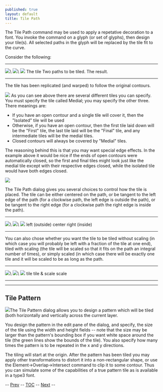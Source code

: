 ```yaml
---
published: true
layout: default
title: Tile Path
---
```



The Tile Path command may be used to apply a repetative decoration to a
font. You invoke the command on a glyph (or set of glyphs), then design
your tile(s). All selected paths in the glyph will be replaced by the
tile fit to the curve.

Consider the following:

  ------------------------------ ------------------------- --------------------------
  ![](img/tilepath-selection.png)\   ![](img/tilepath-orig.png)\   ![](img/tilepath-final.png)
   The tile                       Two paths to be tiled.    The result.
  ------------------------------ ------------------------- --------------------------

The tile has been replicated (and warped) to follow the original
contours.

![](img/TilePath.png)
 As you can see above there are several different tiles you can specify.
You must specify the tile called Medial; you may specify the other
three. There meanings are:

-   If you have an open contour and a single tile will cover it, then
    the "Isolated" tile will be used
-   Otherwise, if you have an open contour, then the first tile laid
    down will be the "First" tile, the last tile laid will be the
    "Final" tile, and any intermediate tiles will be the medial tiles.
-   Closed contours will always be covered by "Medial" tiles.

The reasoning behind this is that you may want special edge effects. In
the example above it would be nice if the ends of open contours were
automatically closed, so the first and final tiles might look just like
the medial tile except with their respective edges closed, while the
isolated tile would have both edges closed.

![](img/TilePath2.png)

The Tile Path dialog gives you several choices to control how the tile
is placed. The tile can be either centered on the path, or be tangent to
the left edge of the path (for a clockwise path, the left edge is
outside the path), or be tangent to the right edge (for a clockwise path
the right edge is inside the path).

  ------------------------- --------------------------- --------------------------
  ![](img/tilepath-left.png)\   ![](img/tilepath-center.png)\   ![](img/tilepath-right.png)
   left (outside)            center                      right (inside)
  ------------------------- --------------------------- --------------------------

You can also chose whether you want the tile to be tiled without scaling
(in which case you will probably be left with a fraction of the tile at
one end), tiled with scaling (the tile will be scaled so that it fits on
the path an integral number of times), or simply scaled (in which case
there will be exactly one tile and it will be scaled to be as long as
the path.

  ------------------------- ----------------------- --------------------------
  ![](img/tilepath-tile.png)\   ![](img/tilepath-ts.png)\   ![](img/tilepath-scale.png)
   tile                      tile & scale            scale
  ------------------------- ----------------------- --------------------------

* * * * *

Tile Pattern
------------

![](img/TilePattern.png)The Tile Pattern dialog allows you to design a
pattern which will be tiled (both horizontally and vertically across the
current layer.

You design the pattern in the edit pane of the dialog, and specify, the
size of the tile using the width and height fields -- note that the size
may be larger than the pattern's bounding box if you want white space
around the tile (the green lines show the bounds of the tile). You also
specify how many times the pattern is to be repeated in the x and y
directions.

The tiling will start at the origin. After the pattern has been tiled
you may apply other transformations to distort it into a non-rectangular
shape, or use the Element-\>Overlap-\>Intersect command to clip it to
some contour. Thus you can simulate some of the capabilities of a true
pattern tile as is available in a type3 font.

-- [Prev](../elementmenu/) -- [TOC](/en-US/tutorials/overview/) --
[Next](../elementmenu/) --


